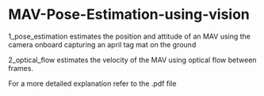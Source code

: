 # MAV-Pose-Estimation-using-vision
1_pose_estimation estimates the position and attitude of an MAV using the camera onboard capturing an april tag mat on the ground

2_optical_flow estimates the velocity of the MAV using optical flow between frames.

For a more detailed explanation refer to the .pdf file
